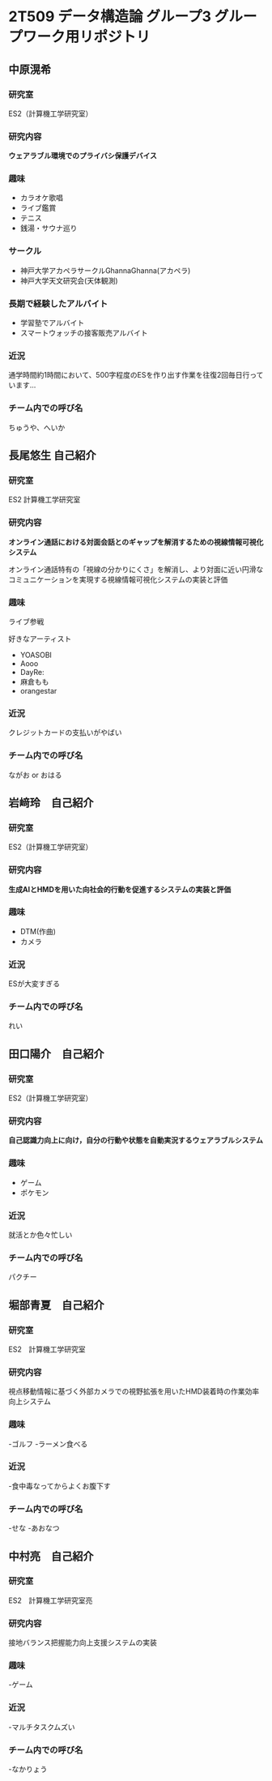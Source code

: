 # 2T509 データ構造論 グループ3 グループワーク用リポジトリ
## 中原滉希
### 研究室
ES2（計算機工学研究室）
### 研究内容
**ウェアラブル環境でのプライバシ保護デバイス**
### 趣味
- カラオケ歌唱
- ライブ鑑賞
- テニス
- 銭湯・サウナ巡り
### サークル
- 神戸大学アカペラサークルGhannaGhanna(アカペラ)
- 神戸大学天文研究会(天体観測)
### 長期で経験したアルバイト
- 学習塾でアルバイト
- スマートウォッチの接客販売アルバイト
### 近況
通学時間約1時間において、500字程度のESを作り出す作業を往復2回毎日行っています...
### チーム内での呼び名
ちゅうや、へいか

## 長尾悠生 自己紹介

### 研究室
ES2 計算機工学研究室

### 研究内容
**オンライン通話における対面会話とのギャップを解消するための視線情報可視化システム**

オンライン通話特有の「視線の分かりにくさ」を解消し、より対面に近い円滑なコミュニケーションを実現する視線情報可視化システムの実装と評価

### 趣味
ライブ参戦

好きなアーティスト
- YOASOBI
- Aooo
- DayRe:
- 麻倉もも
- orangestar

### 近況
クレジットカードの支払いがやばい

### チーム内での呼び名
ながお or おはる

## 岩﨑玲　自己紹介
### 研究室
ES2（計算機工学研究室）
### 研究内容
**生成AIとHMDを用いた向社会的行動を促進するシステムの実装と評価**
### 趣味
- DTM(作曲)
- カメラ
### 近況
ESが大変すぎる
### チーム内での呼び名
れい

## 田口陽介　自己紹介
### 研究室
ES2（計算機工学研究室）
### 研究内容
**自己認識力向上に向け，自分の行動や状態を自動実況するウェアラブルシステム**
### 趣味
- ゲーム
- ポケモン
### 近況
就活とか色々忙しい
### チーム内での呼び名
パクチー

## 堀部青夏　自己紹介
### 研究室
ES2　計算機工学研究室
### 研究内容
視点移動情報に基づく外部カメラでの視野拡張を用いたHMD装着時の作業効率向上システム
### 趣味
-ゴルフ
-ラーメン食べる
### 近況
-食中毒なってからよくお腹下す
### チーム内での呼び名
-せな
-あおなつ

## 中村亮　自己紹介
### 研究室
ES2　計算機工学研究室亮
### 研究内容
接地バランス把握能力向上支援システムの実装
### 趣味
-ゲーム
### 近況
-マルチタスクムズい
### チーム内での呼び名
-なかりょう